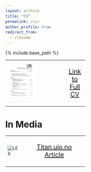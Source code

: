 ```yaml
---
layout: archive
title: "CV"
permalink: /cv/
author_profile: true
redirect_from:
  - /resume
---
```


{% include base_path %}


<table style="border-collapse: collapse; border: none;width: 50%;" border="0">
<tr>
<td style="border: none;">

<img src="/files/cv.png" alt="LEX" style="width: 50.00%; height: auto;"> 

</td>
<td style="border: none; text-align: center; font-size: 20px;">

<a href="/files/CV_Ranum_Public.pdf" target="_blank">Link to <br> Full CV</a>

</td>
</tr>
</table>


In Media
======
<table style="border-collapse: collapse; border: none;width: 50%;" border="0">
<tr>
<td style="border: none;">

<img src="/images/photos/uio.JPG" alt="LEX" style="width: 25.00%; height: auto;"> 

</td>
<td style="border: none; text-align: center; font-size: 20px;">

<a href="https://www.titan.uio.no/innovasjon/2021/studentgrundere-vil-lage-automatisk-tegnsprak-oversetter.html" target="_blank">Titan.uio.no Article</a>

</td>
</tr>
</table>
